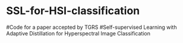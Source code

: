 # SSL-for-HSI-classification
#Code for a paper accepted by TGRS
#Self-supervised Learning with Adaptive Distillation for Hyperspectral Image Classification
